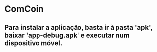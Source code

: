 # ComCoin
 
## Para instalar a aplicação, basta ir à pasta 'apk', baixar 'app-debug.apk' e executar num dispositivo móvel.
